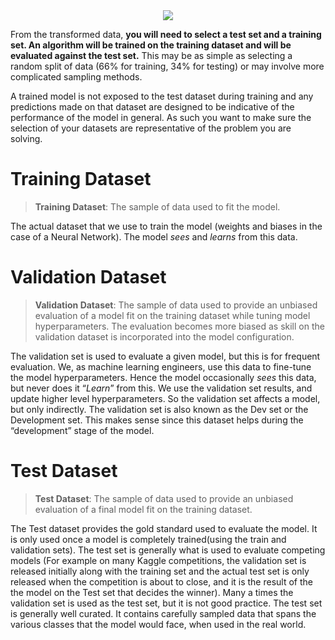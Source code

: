 <center>
	<img src="https://806230.smushcdn.com/1739487/wp-content/uploads/2021/04/train-and-test-1-min-1.png?lossy=0&strip=1&webp=1" />
</center>

From the transformed data, **you will need to select a test set and a training set. An algorithm will be trained on the training dataset and will be evaluated against the test set.** This may be as simple as selecting a random split of data (66% for training, 34% for testing) or may involve more complicated sampling methods.

A trained model is not exposed to the test dataset during training and any predictions made on that dataset are designed to be indicative of the performance of the model in general. As such you want to make sure the selection of your datasets are representative of the problem you are solving.

# **Training Dataset**

> **Training Dataset**: The sample of data used to fit the model.

The actual dataset that we use to train the model (weights and biases in the case of a Neural Network). The model _sees_ and _learns_ from this data.

# **Validation Dataset**

> **Validation Dataset**: The sample of data used to provide an unbiased evaluation of a model fit on the training dataset while tuning model hyperparameters. The evaluation becomes more biased as skill on the validation dataset is incorporated into the model configuration.

The validation set is used to evaluate a given model, but this is for frequent evaluation. We, as machine learning engineers, use this data to fine-tune the model hyperparameters. Hence the model occasionally _sees_ this data, but never does it “_Learn_” from this. We use the validation set results, and update higher level hyperparameters. So the validation set affects a model, but only indirectly. The validation set is also known as the Dev set or the Development set. This makes sense since this dataset helps during the “development” stage of the model.

# **Test Dataset**

> **Test Dataset**: The sample of data used to provide an unbiased evaluation of a final model fit on the training dataset.

The Test dataset provides the gold standard used to evaluate the model. It is only used once a model is completely trained(using the train and validation sets). The test set is generally what is used to evaluate competing models (For example on many Kaggle competitions, the validation set is released initially along with the training set and the actual test set is only released when the competition is about to close, and it is the result of the the model on the Test set that decides the winner). Many a times the validation set is used as the test set, but it is not good practice. The test set is generally well curated. It contains carefully sampled data that spans the various classes that the model would face, when used in the real world.